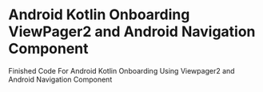 # Android Kotlin Onboarding ViewPager2 and Android Navigation Component
Finished Code For Android Kotlin Onboarding Using Viewpager2 and Android Navigation Component
